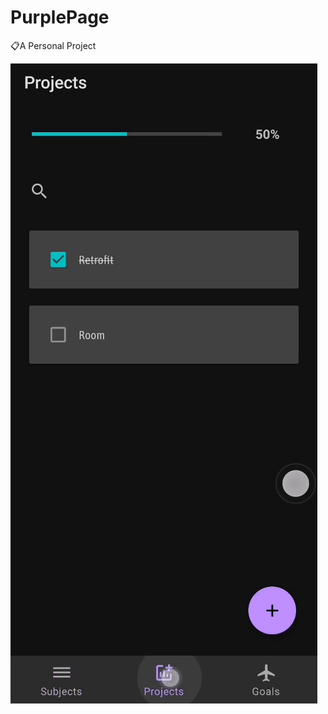 # PurplePage
📋A Personal Project

![](https://github.com/betulnecanli/PurplePage/blob/master/ScreenGif/giff.gif?raw=true)  

